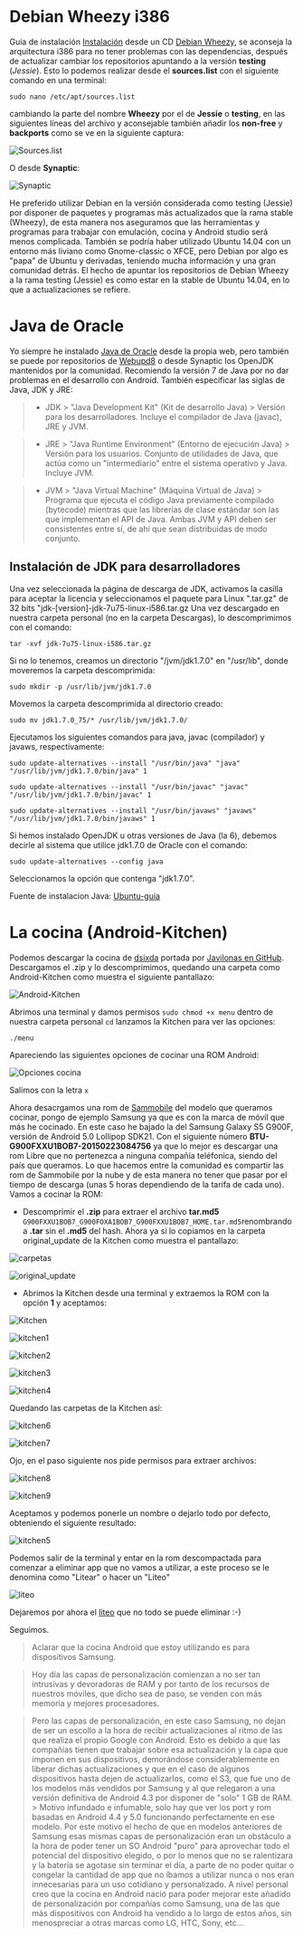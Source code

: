 # Debian Wheezy i386


Guía de instalación [Instalación](https://www.debian.org/releases/stable/i386/) desde un CD [Debian Wheezy](http://cdimage.debian.org/debian-cd/7.8.0/i386/iso-cd/), se aconseja la arquitectura i386 para no tener problemas con las dependencias, después de actualizar cambiar los repositorios apuntando a la versión **testing** (*Jessie*). Esto lo podemos realizar desde el **sources.list** con el siguiente comando en una terminal:

`sudo nano /etc/apt/sources.list`

cambiando la parte del nombre **Wheezy** por el de **Jessie** o **testing**, en las siguientes líneas del archivo y aconsejable también añadir los **non-free** y **backports** como se ve en la siguiente captura:

![Sources.list](imagenes/AndroGit1.png)

O desde **Synaptic**:

![Synaptic](imagenes/AndroGit2.png)

He preferido utilizar Debian en la versión considerada como testing (Jessie) por disponer de paquetes y programas más actualizados que la rama stable (Wheezy), de esta manera nos aseguramos que las herramientas y programas para trabajar con emulación, cocina y Android studio será menos complicada.
También se podría haber utilizado Ubuntu 14.04 con un entorno más liviano como Gnome-classic o XFCE, pero Debian por algo es "papa" de Ubuntu y derivadas, teniendo mucha información y una gran comunidad detrás. El hecho de apuntar los repositorios de Debian Wheezy a la rama testing (Jessie) es como estar en la stable de Ubuntu 14.04, en lo que a actualizaciones se refiere.

# Java de Oracle

Yo siempre he instalado [Java de Oracle](http://www.oracle.com/technetwork/java/javase/downloads/index.html) desde la propia web, pero también se puede por repositorios de [Webupd8](http://www.webupd8.org/2012/01/install-oracle-java-jdk-7-in-ubuntu-via.html) o desde Synaptic los OpenJDK mantenidos por la comunidad.
Recomiendo la versión 7 de Java por no dar problemas en el desarrollo con Android. También especificar las siglas de Java, JDK y JRE:

>+ JDK > "Java Development Kit" (Kit de desarrollo Java) > Versión para los desarrolladores. Incluye el compilador de Java (javac), JRE y JVM.

>+ JRE > "Java Runtime Environment" (Entorno de ejecución Java) > Versión para los usuarios. Conjunto de utilidades de Java, que actúa como un "intermediario" entre el sistema operativo y Java. Incluye JVM.

>+ JVM > "Java Virtual Machine" (Máquina Virtual de Java) > Programa que ejecuta el código Java previamente compilado (bytecode) mientras que las librerías de clase estándar son las que implementan el API de Java. Ambas JVM y API deben ser consistentes entre sí, de ahí que sean distribuidas de modo conjunto.

## Instalación de JDK para desarrolladores

Una vez seleccionada la página de descarga de JDK, activamos la casilla para aceptar la licencia y seleccionamos el paquete para Linux ".tar.gz" de 32 bits "jdk-[version]-jdk-7u75-linux-i586.tar.gz
Una vez descargado en nuestra carpeta personal (no en la carpeta Descargas), lo descomprimimos con el comando:

`tar -xvf jdk-7u75-linux-i586.tar.gz`

Si no lo tenemos, creamos un directorio "/jvm/jdk1.7.0" en "/usr/lib", donde moveremos la carpeta descomprimida:

`sudo mkdir -p /usr/lib/jvm/jdk1.7.0`

Movemos la carpeta descomprimida al directorio creado:

`sudo mv jdk1.7.0_75/* /usr/lib/jvm/jdk1.7.0/`

Ejecutamos los siguientes comandos para java, javac (compilador) y javaws, respectivamente:

`sudo update-alternatives --install "/usr/bin/java" "java" "/usr/lib/jvm/jdk1.7.0/bin/java" 1`

`sudo update-alternatives --install "/usr/bin/javac" "javac" "/usr/lib/jvm/jdk1.7.0/bin/javac" 1`

`sudo update-alternatives --install "/usr/bin/javaws" "javaws" "/usr/lib/jvm/jdk1.7.0/bin/javaws" 1`

Si hemos instalado OpenJDK u otras versiones de Java (la 6), debemos decirle al sistema que utilice jdk1.7.0 de Oracle con el comando:

`sudo update-alternatives --config java`

Seleccionamos la opción que contenga "jdk1.7.0".

Fuente de instalacion Java: [Ubuntu-guia](http://www.ubuntu-guia.com/2012/04/instalar-oracle-java-7-en-ubuntu-1204.html)


# La cocina (Android-Kitchen)

Podemos descargar la cocina de [dsixda](https://github.com/dsixda/Android-Kitchen) portada por [Javilonas en GitHub](https://github.com/javilonas/Android-Kitchen).
Descargamos el .zip y lo descomprimimos, quedando una carpeta como Android-Kitchen como muestra el siguiente pantallazo:

![Android-Kitchen](imagenes/AndroGit3.png)

Abrimos una terminal y damos permisos `sudo chmod +x menu` dentro de nuestra carpeta personal `cd` lanzamos la Kitchen para ver las opciones:

`./menu`

Apareciendo las siguientes opciones de cocinar una ROM Android:

![Opciones cocina](imagenes/AndroGit4.png)

Salimos con la letra `x`

Ahora desacrgamos una rom de [Sammobile](http://www.sammobile.com/firmwares/) del modelo que queramos cocinar, pongo de ejemplo Samsung ya que es con la marca de móvil que más he cocinado. En este caso he bajado la del Samsung Galaxy S5 G900F, versión de Android 5.0 Lollipop SDK21.
Con el siguiente número **BTU-G900FXXU1BOB7-20150223084756** ya que lo mejor es descargar una rom Libre que no pertenezca a ninguna compañía teléfonica, siendo del país que queramos. Lo que hacemos entre la comunidad es compartir las rom de Sammobile por la nube y de esta manera no tener que pasar por el tiempo de descarga (unas 5 horas dependiendo de la tarifa de cada uno).
Vamos a cocinar la ROM:

* Descomprimir el **.zip** para extraer el archivo **tar.md5** `G900FXXU1BOB7_G900FOXA1BOB7_G900FXXU1BOB7_HOME.tar.md5`renombrando a **.tar** sin el **.md5** del hash.
Ahora ya si lo copiamos en la carpeta original_update de la Kitchen como muestra el pantallazo:

![carpetas](imagenes/AndroGit6.png)

![original_update](imagenes/AndroGit5.png)

* Abrimos la Kitchen desde una terminal y extraemos la ROM con la opción **1** y aceptamos:

![Kitchen](imagenes/AndroGit7.png)

![kitchen1](imagenes/AndroGit8.png)

![kitchen2](imagenes/AndroGit9.png)

![kitchen3](imagenes/AndroGit10.png)

![kitchen4](imagenes/AndroGit11.png)

Quedando las carpetas de la Kitchen así:

![kitchen6](imagenes/AndroGit13.png)

![kitchen7](imagenes/AndroGit14.png)

Ojo, en el paso siguiente nos pide permisos para extraer archivos:

![kitchen8](imagenes/AndroGit15.png)

![kitchen9](imagenes/AndroGit16.png)

Aceptamos y podemos ponerle un nombre o dejarlo todo por defecto, obteniendo el siguiente resultado:

![kitchen5](imagenes/AndroGit12.png)

Podemos salir de la terminal y entar en la rom descompactada para comenzar a eliminar app que no vamos a utilizar, a este proceso se le denomina como "Litear" o hacer un "Liteo"

![liteo](imagenes/AndroGit17.png)

Dejaremos por ahora el [liteo](http://www.esp-desarrolladores.com/showthread.php?t=3066) que no todo se puede eliminar :-)

Seguimos.

> Aclarar que la cocina Android que estoy utilizando es para dispositivos Samsung. 

> Hoy día las capas de personalización comienzan a no ser tan intrusivas y devoradoras de RAM y por tanto de los recursos de nuestros móviles, que dicho sea de paso, se venden con más memoria y mejores procesadores. 

> Pero las capas de personalización, en este caso Samsung, no dejan de ser un escollo a la hora de recibir actualizaciones al ritmo de las que realiza el propio Google con Android. Esto es debido a que las compañías tienen que trabajar sobre esa actualización y la capa que imponen en sus dispositivos, demorándose considerablemente en liberar dichas actualizaciones y que en el caso de algunos dispositivos hasta dejen de actualizarlos, como el S3, que fue uno de los modelos más vendidos por Samsung y al que relegaron a una versión definitiva de Android 4.3 por disponer de "solo" 1 GB de RAM.  > Motivo infundado e infumable, solo hay que ver los port y rom basadas en Android 4.4 y 5.0 funcionando perfectamente en ese modelo. Por este motivo el hecho de que en modelos anteriores de Samsung esas mismas capas de personalización eran un obstáculo a la hora de poder tener un SO Android "puro" para aprovechar todo el potencial del dispositivo elegido, o por lo menos que no se ralentizara y la batería se agotase sin terminar el día, a parte de no poder quitar o congelar la cantidad de app que no íbamos a utilizar nunca o nos eran innecesarias para un uso cotidiano y personalizado. A nivel personal creo que la cocina en Android nació para poder mejorar este añadido de personalización por compañías como Samsung, una de las que más dispositivos con Android ha vendido a lo largo de estos años, sin menospreciar a otras marcas como LG, HTC, Sony, etc...

































